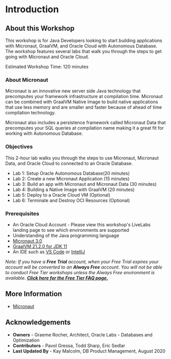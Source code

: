 # Introduction

## About this Workshop
This workshop is for Java Developers looking to start building applications with Micronaut, GraalVM, and Oracle Cloud with Autonomous Database. The workshop features several labs that walk you through the
steps to get going with Micronaut and Oracle Cloud.

Estimated Workshop Time: 120 minutes

### About Micronaut
Micronaut is an innovative new server side Java technology that precomputes your framework infrastructure at compilation time. Micronaut can be combined with GraalVM Native Image to build native applications that use less memory and are smaller and faster because of ahead of time compilation technology.

Micronaut also includes a persistence framework called Micronaut Data that precomputes your SQL queries at compilation name making it a great fit for working with Autonomous Database.

  <!-- [Video](youtube:zNKxJjkq0Pw) -->

### Objectives

This 2-hour lab walks you through the steps to use Micronaut, Micronaut Data, and Oracle Cloud to connected to an Oracle Database.

- Lab 1: Setup Oracle Autonomous Database(20 minutes)
- Lab 2: Create a new Micronaut Application (15 minutes)
- Lab 3: Build an app with Micronaut and Micronaut Data (30 minutes)
- Lab 4: Building a Native Image with GraalVM (20 minutes)
- Lab 5: Deploy to a Oracle Cloud VM (Optional)
- Lab 6: Terminate and Destroy OCI Resources (Optional)

### Prerequisites
- An Oracle Cloud Account - Please view this workshop's LiveLabs landing page to see which environments are supported
- Understanding of the Java programming language
- [Micronaut 3.0](https://micronaut.io/download.html)
- [GraalVM 21.2.0 for JDK 11](https://www.graalvm.org/docs/getting-started/)
- An IDE such as [VS Code](https://code.visualstudio.com/) or [IntelliJ](https://www.jetbrains.com/idea/download/)

*Note: If you have a **Free Trial** account, when your Free Trial expires your account will be converted to an **Always Free** account. You will not be able to conduct Free Tier workshops unless the Always Free environment is available. **[Click here for the Free Tier FAQ page.](https://www.oracle.com/cloud/free/faq.html)***

## More Information
- [Micronaut](https://micronaut.io/)

## Acknowledgements
- **Owners** - Graeme Rocher, Architect, Oracle Labs - Databases and Optimization
- **Contributors** - Pavol Gressa, Todd Sharp, Eric Sedlar
- **Last Updated By** - Kay Malcolm, DB Product Management, August 2020
